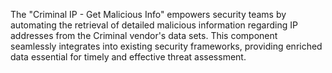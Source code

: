 The "Criminal IP - Get Malicious Info" empowers security teams by automating the retrieval of detailed malicious information regarding IP addresses from the Criminal vendor's data sets. This component seamlessly integrates into existing security frameworks, providing enriched data essential for timely and effective threat assessment.
